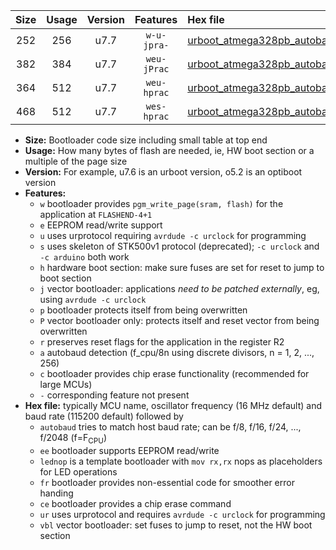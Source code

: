 |Size|Usage|Version|Features|Hex file|
|:-:|:-:|:-:|:-:|:--|
|252|256|u7.7|`w-u-jpra-`|[urboot_atmega328pb_autobaud_ur_vbl.hex](https://raw.githubusercontent.com/stefanrueger/urboot.hex/main/mcus/atmega328pb/autobaud/urboot_atmega328pb_autobaud_ur_vbl.hex)|
|382|384|u7.7|`weu-jPrac`|[urboot_atmega328pb_autobaud_ee_lednop_fr_ce_ur_vbl.hex](https://raw.githubusercontent.com/stefanrueger/urboot.hex/main/mcus/atmega328pb/autobaud/urboot_atmega328pb_autobaud_ee_lednop_fr_ce_ur_vbl.hex)|
|364|512|u7.7|`weu-hprac`|[urboot_atmega328pb_autobaud_ee_lednop_fr_ce_ur.hex](https://raw.githubusercontent.com/stefanrueger/urboot.hex/main/mcus/atmega328pb/autobaud/urboot_atmega328pb_autobaud_ee_lednop_fr_ce_ur.hex)|
|468|512|u7.7|`wes-hprac`|[urboot_atmega328pb_autobaud_ee_lednop_fr_ce.hex](https://raw.githubusercontent.com/stefanrueger/urboot.hex/main/mcus/atmega328pb/autobaud/urboot_atmega328pb_autobaud_ee_lednop_fr_ce.hex)|

- **Size:** Bootloader code size including small table at top end
- **Usage:** How many bytes of flash are needed, ie, HW boot section or a multiple of the page size
- **Version:** For example, u7.6 is an urboot version, o5.2 is an optiboot version
- **Features:**
  + `w` bootloader provides `pgm_write_page(sram, flash)` for the application at `FLASHEND-4+1`
  + `e` EEPROM read/write support
  + `u` uses urprotocol requiring `avrdude -c urclock` for programming
  + `s` uses skeleton of STK500v1 protocol (deprecated); `-c urclock` and `-c arduino` both work
  + `h` hardware boot section: make sure fuses are set for reset to jump to boot section
  + `j` vector bootloader: applications *need to be patched externally*, eg, using `avrdude -c urclock`
  + `p` bootloader protects itself from being overwritten
  + `P` vector bootloader only: protects itself and reset vector from being overwritten
  + `r` preserves reset flags for the application in the register R2
  + `a` autobaud detection (f_cpu/8n using discrete divisors, n = 1, 2, ..., 256)
  + `c` bootloader provides chip erase functionality (recommended for large MCUs)
  + `-` corresponding feature not present
- **Hex file:** typically MCU name, oscillator frequency (16 MHz default) and baud rate (115200 default) followed by
  + `autobaud` tries to match host baud rate; can be f/8, f/16, f/24, ..., f/2048 (f=F<sub>CPU</sub>)
  + `ee` bootloader supports EEPROM read/write
  + `lednop` is a template bootloader with `mov rx,rx` nops as placeholders for LED operations
  + `fr` bootloader provides non-essential code for smoother error handing
  + `ce` bootloader provides a chip erase command
  + `ur` uses urprotocol and requires `avrdude -c urclock` for programming
  + `vbl` vector bootloader: set fuses to jump to reset, not the HW boot section
